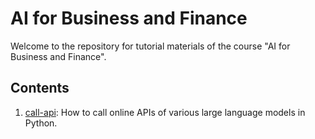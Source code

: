 # AI for Business and Finance

Welcome to the repository for tutorial materials of the course "AI for Business and Finance".

## Contents

1. [call-api](https://github.com/jeremy-feng/AI-for-business-and-finance/blob/main/call-api.ipynb): How to call online APIs of various large language models in Python.
